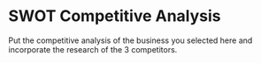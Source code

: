 # SWOT Competitive Analysis

Put the competitive analysis of the business you selected here and incorporate the research of the 3 competitors.